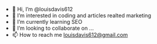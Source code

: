 - 👋 Hi, I’m @louisdavis612
- 👀 I’m interested in coding and articles realted marketing
- 🌱 I’m currently learning SEO
- 💞️ I’m looking to collaborate on ...
- 📫 How to reach me louisdavis612@gmail.com

<!---
louisdavis612/louisdavis612 is a ✨ special ✨ repository because its `README.md` (this file) appears on your GitHub profile.
You can click the Preview link to take a look at your changes.
--->
